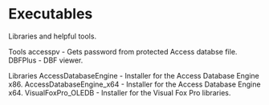 # Executables
 Libraries and helpful tools.
 
Tools
accesspv - Gets password from protected Access databse file.
DBFPlus - DBF viewer.

Libraries
AccessDatabaseEngine - Installer for the Access Database Engine x86.
AccessDatabaseEngine_x64 - Installer for the Access Database Engine x64.
VisualFoxPro_OLEDB - Installer for the Visual Fox Pro libraries.
